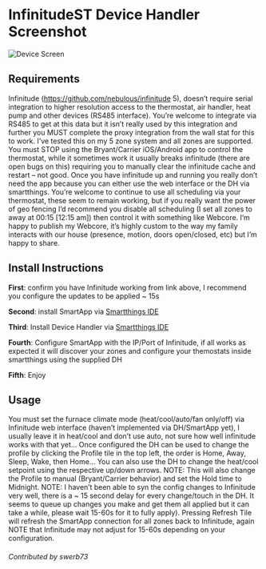 # InfinitudeST Device Handler Screenshot

![Device Screen](https://raw.githubusercontent.com/zraken/InfinitudeST/master/resources/screen1.jpeg)

## Requirements

Infinitude (https://github.com/nebulous/infinitude 5), doesn’t require serial integration to higher resolution access to the thermostat, air handler, heat pump and other devices (RS485 interface). You’re welcome to integrate via RS485 to get at this data but it isn’t really used by this integration and further you MUST complete the proxy integration from the wall stat for this to work. I’ve tested this on my 5 zone system and all zones are supported.
You must STOP using the Bryant/Carrier iOS/Android app to control the thermostat, while it sometimes work it usually breaks infinitude (there are open bugs on this) requiring you to manually clear the infinitude cache and restart – not good. Once you have infinitude up and running you really don’t need the app because you can either use the web interface or the DH via smartthings.
You’re welcome to continue to use all scheduling via your thermostat, these seem to remain working, but if you really want the power of geo fencing I’d recommend you disable all scheduling (I set all zones to away at 00:15 [12:15 am]) then control it with something like Webcore. I’m happy to publish my Webcore, it’s highly custom to the way my family interacts with our house (presence, motion, doors open/closed, etc) but I’m happy to share.

## Install Instructions

**First**: confirm you have Infinitude working from link above, I recommend you configure the updates to be applied ~ 15s

**Second**: install SmartApp via [Smartthings IDE](https://graph.api.smartthings.com/)

**Third**: Install Device Handler via [Smartthings IDE](https://graph.api.smartthings.com/)

**Fourth**: Configure SmartApp with the IP/Port of Infinitude, if all works as expected it will discover your zones and configure your themostats inside smartthings using the supplied DH

**Fifth**: Enjoy

## Usage
You must set the furnace climate mode (heat/cool/auto/fan only/off) via Infinitude web interface (haven’t implemented via DH/SmartApp yet), I usually leave it in heat/cool and don’t use auto, not sure how well infinitude works with that yet…
Once configured the DH can be used to change the profile by clicking the Profile tile in the top left, the order is Home, Away, Sleep, Wake, then Home…
You can also use the DH to change the heat/cool setpoint using the respective up/down arrows. NOTE: This will also change the Profile to manual (Bryant/Carrier behavior) and set the Hold time to Midnight.
NOTE: I haven’t been able to syn the config changes to Infinitude very well, there is a ~ 15 second delay for every change/touch in the DH. It seems to queue up changes you make and get them all applied but it can take a while, please wait 15-60s for it to fully apply).
Pressing Refresh Tile will refresh the SmartApp connection for all zones back to Infinitude, again NOTE that Infinitude may not adjust for 15-60s depending on your configuration.

###### Contributed by swerb73
